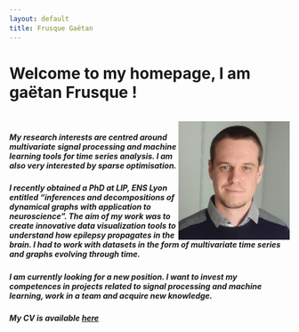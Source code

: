 ```yaml
---
layout: default
title: Frusque Gaëtan
---
```

# Welcome to my homepage, I am gaëtan Frusque !

<br/>

<img src="./Support/picture3.jpg" ALIGN="RIGHT" width="200" />

##### My research interests are centred around multivariate signal processing and machine learning tools for time series analysis. I am also very interested by sparse optimisation. 

##### I recently obtained a PhD at LIP, ENS Lyon entitled “inferences and decompositions of dynamical graphs with application to neuroscience”. The aim of my work was to create innovative data visualization tools to understand how epilepsy propagates in the brain. I had to work with datasets in the form of multivariate time series and graphs evolving through time. 

##### I am currently looking for a new position. I want to invest my competences in projects related to signal processing and machine learning, work in a team and acquire new knowledge.

##### My CV is available [here](./Support/cvcv.pdf)

